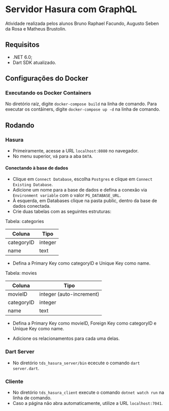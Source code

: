 # Servidor Hasura com GraphQL
Atividade realizada pelos alunos Bruno Raphael Facundo, Augusto Seben da Rosa e Matheus Brustolin.

## Requisitos
* .NET 6.0;
* Dart SDK atualizado.

## Configurações do Docker

### Executando os Docker Containers
No diretório raíz, digite `docker-compose build` na linha de comando.
Para executar os contâiners, digite `docker-compose up -d` na linha de comando.

## Rodando

### Hasura
* Primeiramente, acesse a URL `localhost:8080` no navegador.
* No menu superior, vá para a aba `DATA`.

#### Conectando à base de dados
* Clique em `Connect Database`, escolha `Postgres` e clique em `Connect Existing Database`.
* Adicione um nome para a base de dados e defina a conexão via `Environment variable` com o valor `PG_DATABASE_URL`.
* À esquerda, em Databases clique na pasta public, dentro da base de dados conectada.
* Crie duas tabelas com as seguintes estruturas:

Tabela: categories

| Coluna      | Tipo    | 
| ----------- | ------- |
| categoryID  | integer |
| name        | text    |

* Defina a Primary Key como categoryID e Unique Key como name.

Tabela: movies

| Coluna      | Tipo    |
| ----------- | ------- |
| movieID     | integer (auto-increment) |
| categoryID  | integer |
| name        | text    |

* Defina a Primary Key como movieID, Foreign Key como categoryID e Unique Key como name.

* Adicione os relacionamentos para cada uma delas.

### Dart Server

* No diretório `tds_hasura_server/bin` ececute o comando `dart server.dart`.

### Cliente
* No diretório `tds_hasura_client` execute o comando `dotnet watch run` na linha de comando.
* Caso a página não abra automaticamente, utilize a URL `localhost:7041`.

